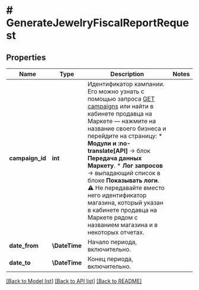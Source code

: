 # # GenerateJewelryFiscalReportRequest

## Properties

Name | Type | Description | Notes
------------ | ------------- | ------------- | -------------
**campaign_id** | **int** | Идентификатор кампании.  Его можно узнать с помощью запроса [GET campaigns](../../reference/campaigns/getCampaigns.md) или найти в кабинете продавца на Маркете — нажмите на название своего бизнеса и перейдите на страницу:    * **Модули и :no-translate[API]** → блок **Передача данных Маркету**.   * **Лог запросов** → выпадающий список в блоке **Показывать логи**.  ⚠️ Не передавайте вместо него идентификатор магазина, который указан в кабинете продавца на Маркете рядом с названием магазина и в некоторых отчетах. |
**date_from** | **\DateTime** | Начало периода, включительно. |
**date_to** | **\DateTime** | Конец периода, включительно. |

[[Back to Model list]](../../README.md#models) [[Back to API list]](../../README.md#endpoints) [[Back to README]](../../README.md)
